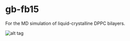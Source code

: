 # gb-fb15
For the MD simulation of liquid-crystalline DPPC bilayers.

![alt tag](https://raw.githubusercontent.com/pandegroup/gb-fb15/master/vis/ic.png)
